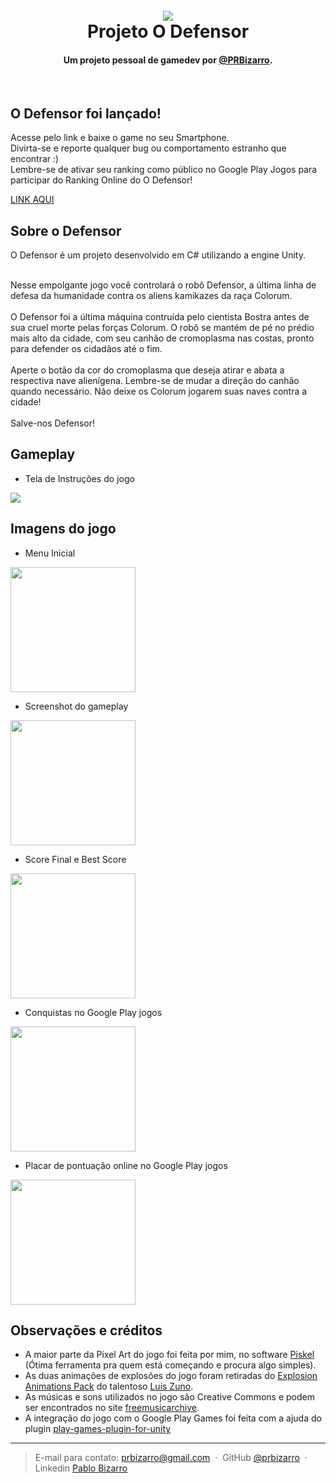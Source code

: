 
<h1 align="center">
  <br>
  <img src="http://i.imgur.com/d02XyqW.png">
  <br>
  Projeto O Defensor
  <br>
</h1>

<h4 align="center">Um projeto pessoal de gamedev por <a href="https://twitter.com/PRBizarro" target="_blank">@PRBizarro</a>.</h4>

<br>

## O Defensor foi lançado!

Acesse pelo link e baixe o game no seu Smartphone.<br>
Divirta-se e reporte qualquer bug ou comportamento estranho que encontrar :) <br>
Lembre-se de ativar seu ranking como público no Google Play Jogos para participar do Ranking Online do O Defensor!<br>

<a href ="https://play.google.com/store/apps/details?id=com.BizarooStudios.ODefensor2" target="_blank"> LINK AQUI </a>

## Sobre o Defensor

O Defensor é um projeto desenvolvido em C# utilizando a engine Unity. <br><br> 

Nesse empolgante jogo você controlará o robô Defensor, a última linha de defesa da humanidade contra os aliens kamikazes da raça Colorum.<br><br>
O Defensor foi a última máquina contruída pelo cientista Bostra antes de sua cruel morte pelas forças Colorum. O robô se mantém de pé no prédio mais alto da cidade, com seu canhão de cromoplasma nas costas, pronto para defender os cidadãos até o fim.<br><br>
Aperte o botão da cor do cromoplasma que deseja atirar e abata a respectiva nave alienígena. Lembre-se de mudar a direção do canhão quando necessário. Não deixe os Colorum jogarem suas naves contra a cidade!<br><br>
Salve-nos Defensor!<br>

## Gameplay

- Tela de Instruções do jogo
<img src="http://i.imgur.com/wEnUYfu.png">

## Imagens do jogo

- Menu Inicial
<img src="http://i.imgur.com/SrUTkM0.png" width="200">

- Screenshot do gameplay
<img src="http://i.imgur.com/F1xql8I.png" width="200">

- Score Final e Best Score
<img src="http://i.imgur.com/waBuNMf.png" width="200">

- Conquistas no Google Play jogos
<img src="http://i.imgur.com/3e7ofld.jpg" width="200">

- Placar de pontuação online no Google Play jogos
<img src="http://i.imgur.com/B9WQRpk.jpg" width="200">

## Observações e créditos

- A maior parte da Pixel Art do jogo foi feita por mim, no software <a href="http://www.piskelapp.com/" target="_blank">Piskel</a> (Ótima ferramenta pra quem está começando e procura algo simples).
- As duas animações de explosões do jogo foram retiradas do <a href="http://pixelgameart.org/web/portfolio/explosion-animations-pack/" target="_blank">Explosion Animations Pack</a> do talentoso <a href="https://twitter.com/ansimuz" target="_blank">Luis Zuno</a>.
- As músicas e sons utilizados no jogo são Creative Commons e podem ser encontrados no site <a href="http://freemusicarchive.org/" target="_blank">freemusicarchive</a>.
- A integração do jogo com o Google Play Games foi feita com a ajuda do plugin <a href="https://github.com/playgameservices/play-games-plugin-for-unity" target="_blank">play-games-plugin-for-unity</a>


---

> E-mail para contato: prbizarro@gmail.com &nbsp;&middot;&nbsp;
> GitHub [@prbizarro](https://github.com/prbizarro) &nbsp;&middot;&nbsp;
> Linkedin [Pablo Bizarro](https://www.linkedin.com/in/pablo-bizarro/)
